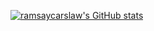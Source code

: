 [![ramsaycarslaw's GitHub stats](https://github-readme-stats.vercel.app/api?username=ramsaycarslaw&show_icons=true&theme=tokyonight)](https://github.com/anuraghazra/github-readme-stats)
